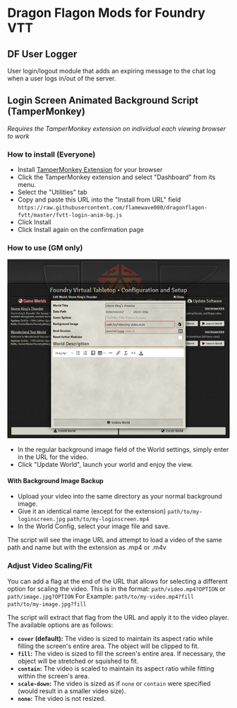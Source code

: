 # Dragon Flagon Mods for Foundry VTT

## DF User Logger
User login/logout module that adds an expiring message to the chat log when a user logs in/out of the server.

## Login Screen Animated Background Script (TamperMonkey)
*Requires the TamperMonkey extension on individual each viewing browser to work*

### How to install (Everyone)

- Install [TamperMonkey Extension](https://www.tampermonkey.net/) for your browser
- Click the TamperMonkey extension and select "Dashboard" from its menu.
- Select the "Utilities" tab
- Copy and paste this URL into the "Install from URL" field
  `https://raw.githubusercontent.com/flamewave000/dragonflagon-fvtt/master/fvtt-login-anim-bg.js`
- Click Install
- Click Install again on the confirmation page

### How to use (GM only)
![Setup](.assets/df-bganim-update.png)
- In the regular background image field of the World settings, simply enter in the URL for the video.
- Click "Update World", launch your world and enjoy the view.

#### With Background Image Backup
- Upload your video into the same directory as your normal background image.
- Give it an identical name (except for the extension)
  `path/to/my-loginscreen.jpg`
  `path/to/my-loginscreen.mp4`
- In the World Config, select your image file and save.

The script will see the image URL and attempt to load a video of the same path and name but with the extension as .mp4 or .m4v

### Adjust Video Scaling/Fit

You can add a flag at the end of the URL that allows for selecting a different option for scaling the video. This is in the format: `path/video.mp4?OPTION` or `path/image.jpg?OPTION`
For Example:
  `path/to/my-video.mp4?fill`
  `path/to/my-image.jpg?fill`

The script will extract that flag from the URL and apply it to the video player. The available options are as follows:
- **`cover` (default):** The video is sized to maintain its aspect ratio while filling the screen's entire area. The object will be clipped to fit.
- **`fill`:** The video is sized to fill the screen's entire area. If necessary, the object will be stretched or squished to fit.
- **`contain`:** The video is scaled to maintain its aspect ratio while fitting within the screen's area.
- **`scale-down`:** The video is sized as if `none` or `contain` were specified (would result in a smaller video size).
- **`none`:** The video is not resized.